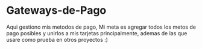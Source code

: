 # Gateways-de-Pago
Aqui gestiono mis metodos de pago, Mi meta es agregar todos los metos de pago posibles y unirlos a mis tarjetas principalmente, ademas de las que usare como prueba en otros proyectos :)
